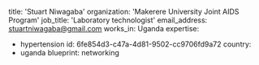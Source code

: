 title: 'Stuart Niwagaba'
organization: 'Makerere University Joint AIDS Program'
job_title: 'Laboratory technologist'
email_address: stuartniwagaba@gmail.com
works_in: Uganda
expertise:
  - hypertension
id: 6fe854d3-c47a-4d81-9502-cc9706fd9a72
country:
  - uganda
blueprint: networking
